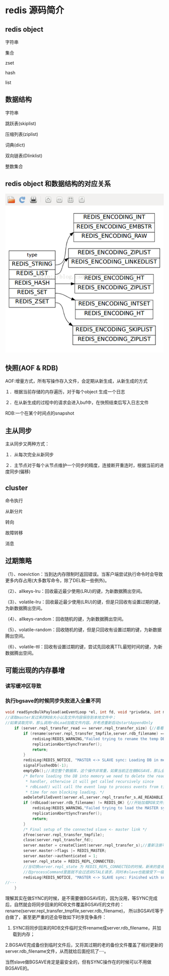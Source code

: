 # redis 源码简介

## redis object
字符串

集合

zset

hash

list

## 数据结构

字符串

跳跃表(skiplist)

压缩列表(ziplist)

词典(dict)

双向链表(Dlinklist)

整数集合

## redis object 和数据结构的对应关系
![](https://raw.githubusercontent.com/lxm798/picbed/master/redis_data_struct.png)

## 快照(AOF & RDB)

AOF:增量方式，所有写操作存入文件，会定期从新生成，从新生成的方式

１．根据当前存储的内存遍历，对于每个object 生成一个日志

２．在从新生成的过程中的请求会进入buf中，在快照结束后写入日志文件

RDB:一个在某个时间点的snapshot

## 主从同步
主从同步又两种方式：

１．从每次完全从新同步

２．主节点对于每个从节点维护一个同步的精度，连接断开重连时，根据当前的进度同步(偏移)

## cluster
命令执行

从新分片

转向

故障转移

消息

## 过期策略
（1）、noeviction：当到达内存限制时返回错误。当客户端尝试执行命令时会导致更多内存占用(大多数写命令，除了DEL和一些例外)。 

（2）、allkeys-lru：回收最近最少使用(LRU)的键，为新数据腾出空间。 

（3）、volatile-lru：回收最近最少使用(LRU)的键，但是只回收有设置过期的键，为新数据腾出空间。 

（4）、allkeys-random：回收随机的键，为新数据腾出空间。 

（5）、volatile-random：回收随机的键，但是只回收有设置过期的键，为新数据腾出空间。 

（6）、volatile-ttl：回收有设置过期的键，尝试先回收离TTL最短时间的键，为新数据腾出空间。

## 可能出现的内存暴增
### 读写缓冲区导致

### 执行bgsave的时候同步失败进入全量不同
```cpp
void readSyncBulkPayload(aeEventLoop *el, int fd, void *privdata, int mask) {
//读取master发过来的RDB大小以及文件内容保存到本地文件中；
//如果读取完毕，那么调用rdbLoad加载文件内容。并考虑重新启动startAppendOnly
    if (server.repl_transfer_read == server.repl_transfer_size) {//看看是否文件全部接收完毕，如果完毕，GOOD
        if (rename(server.repl_transfer_tmpfile,server.rdb_filename) == -1) {
            redisLog(REDIS_WARNING,"Failed trying to rename the temp DB into dump.rdb in MASTER <-> SLAVE synchronization: %s", strerror(errno));
            replicationAbortSyncTransfer();
            return;
        }
        redisLog(REDIS_NOTICE, "MASTER <-> SLAVE sync: Loading DB in memory");
        signalFlushedDb(-1);
        emptyDb();//清空整个数据库，这个操作非常重，如果当前正在做BGSAVE，那么会导致快照的COW写时复制机制失效，严重耗费物理内存。
        /* Before loading the DB into memory we need to delete the readable
         * handler, otherwise it will get called recursively since
         * rdbLoad() will call the event loop to process events from time to
         * time for non blocking loading. */
        aeDeleteFileEvent(server.el,server.repl_transfer_s,AE_READABLE);//上面注释说了，避免循环进入。
        if (rdbLoad(server.rdb_filename) != REDIS_OK) {//开始加载RDB文件到内存数据结构中，这个要花费不少时间的。
            redisLog(REDIS_WARNING,"Failed trying to load the MASTER synchronization DB from disk");
            replicationAbortSyncTransfer();
            return;
        }
        /* Final setup of the connected slave <- master link */
        zfree(server.repl_transfer_tmpfile);
        close(server.repl_transfer_fd);
        server.master = createClient(server.repl_transfer_s);//重新注册可读事件毁掉为readQueryFromClient
        server.master->flags |= REDIS_MASTER;
        server.master->authenticated = 1;
        server.repl_state = REDIS_REPL_CONNECTED;
		//当切换server.repl_state 为 REDIS_REPL_CONNECTED的时候，新来的查询请求就能够被处理了，
		//在processCommand里面就不会过滤非STALE请求，同时本slave也能接受下一级slave的SYNC指令了。
        redisLog(REDIS_NOTICE, "MASTER <-> SLAVE sync: Finished with success");
//···
    }
```
理解其实在做SYNC的时候，是不需要做BGSAVE的，因为没用，等SYNC完成后，自然就会将同步回来的RDB文件覆盖BGSAVE的文件的：rename(server.repl_transfer_tmpfile,server.rdb_filename)， 所以BGSAVE等于白做了，甚至更严重的还会导致如下时序竞争条件：

1. SYNC将同步回来的RDB文件临时文件rename成server.rdb_filename，并加载到内存；

2.BGSAVE完成备份到临时文件后，又将其过期的老的备份文件覆盖了相对更新的server.rdb_filename文件，从而就给后面挖坑了····。

当然slave做BGSAVE肯定是最安全的，但有SYNC操作在的时候可以不用做BGSAVE的。